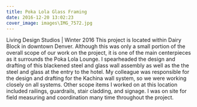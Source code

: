 ```yaml
---
title: Poka Lola Glass Framing
date: 2016-12-20 13:02:23
cover_image: images\IMG_7572.jpg
---
```

Living Design Studios | Winter 2016
This project is located within Dairy Block in downtown Denver. Although this was only a small portion of the overall scope of our work on the project, it is one of the main centerpieces as it surrounds the Poka Lola Lounge. I spearheaded the design and drafting of this blackened steel and glass wall assembly as well as the the steel and glass at the entry to the hotel. My colleague was responsible for the design and drafting for the Kachina wall system, so we were working closely on all systems. Other scope items I worked on at this location included railings, guardrails, stair cladding, and signage. I was on site for field measuring and coordination many time throughout the project.
